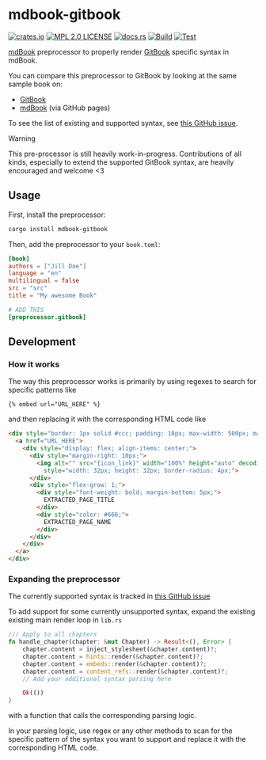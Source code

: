 # mdbook-gitbook

[![crates.io](https://img.shields.io/crates/v/mdbook-gitbook.svg)](https://crates.io/crates/mdbook-gitbook)
[![MPL 2.0 LICENSE](https://img.shields.io/github/license/rust-lang/mdBook.svg)](LICENSE)
[![docs.rs](https://docs.rs/mdbook-gitbook/badge.svg)](https://docs.rs/mdbook-gitbook)
[![Build](https://github.com/GeckoEidechse/mdbook-gitbook/actions/workflows/build.yml/badge.svg)](https://github.com/GeckoEidechse/mdbook-gitbook/actions/workflows/build.yml)
[![Test](https://github.com/GeckoEidechse/mdbook-gitbook/actions/workflows/test.yml/badge.svg)](https://github.com/GeckoEidechse/mdbook-gitbook/actions/workflows/test.yml)

[mdBook](https://github.com/rust-lang/mdBook) preprocessor to properly render [GitBook](https://www.gitbook.com/) specific syntax in mdBook.

You can compare this preprocessor to GitBook by looking at the same sample book on:

- [GitBook](https://mdbook.gitbook.io/mdbook-gitbook/)
- [mdBook](https://geckoeidechse.github.io/mdbook-gitbook/) (via GitHub pages)

To see the list of existing and supported syntax, see [this GitHub issue](https://github.com/GeckoEidechse/mdbook-gitbook/issues/1).

> [!WARNING]
>
> This pre-processor is still heavily work-in-progress.
> Contributions of all kinds, especially to extend the supported GitBook syntax, are heavily encouraged and welcome <3

## Usage

First, install the preprocessor:

```bash
cargo install mdbook-gitbook
```

Then, add the preprocessor to your `book.toml`:

```toml
[book]
authors = ["Jill Doe"]
language = "en"
multilingual = false
src = "src"
title = "My awesome Book"

# ADD THIS
[preprocessor.gitbook]

```

## Development

### How it works

The way this preprocessor works is primarily by using regexes to search for specific patterns like

```
{% embed url="URL_HERE" %}
```

and then replacing it with the corresponding HTML code like

```html
<div style="border: 1px solid #ccc; padding: 10px; max-width: 500px; margin: 10px">
  <a href="URL_HERE">
    <div style="display: flex; align-items: center;">
      <div style="margin-right: 10px;">
        <img alt="" src="{icon_link}" width="100%" height="auto" decoding="async"
          style="width: 32px; height: 32px; border-radius: 4px;">
      </div>
      <div style="flex-grow: 1;">
        <div style="font-weight: bold; margin-bottom: 5px;">
          EXTRACTED_PAGE_TITLE
        </div>
        <div style="color: #666;">
          EXTRACTED_PAGE_NAME
        </div>
      </div>
    </div>
  </a>
</div>
```

### Expanding the preprocessor

The currently supported syntax is tracked in [this GitHub issue](https://github.com/GeckoEidechse/mdbook-gitbook/issues/1)

To add support for some currently unsupported syntax, expand the existing existing main render loop in `lib.rs`

```rust
/// Apply to all chapters
fn handle_chapter(chapter: &mut Chapter) -> Result<(), Error> {
    chapter.content = inject_stylesheet(&chapter.content)?;
    chapter.content = hints::render(&chapter.content)?;
    chapter.content = embeds::render(&chapter.content)?;
    chapter.content = content_refs::render(&chapter.content)?;
    // Add your additional syntax parsing here

    Ok(())
}
```

with a function that calls the corresponding parsing logic.

In your parsing logic, use regex or any other methods to scan for the specific pattern of the syntax you want to support and replace it with the corresponding HTML code.
